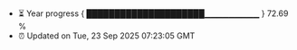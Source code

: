 - ⏳ Year progress { █████████████████████▁▁▁▁▁▁▁▁▁ } 72.69 %
- ⏰ Updated on Tue, 23 Sep 2025 07:23:05 GMT

